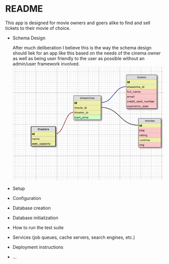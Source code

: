 # README

This app is designed for movie owners and goers alike to find and sell tickets to their movie of choice.

* Schema Design 
  
  After much deliberation I believe this is the way the schema design should liek for an app like this based on the needs of the cinema owner as well as being user friendly to the user as possible without an admin/user framework involved. ![Schema](https://github.com/ABStein/theater_challenge_final/blob/master/schema%20design.png)
  
* Setup

* Configuration

* Database creation

* Database initialization

* How to run the test suite

* Services (job queues, cache servers, search engines, etc.)

* Deployment instructions

* ...

